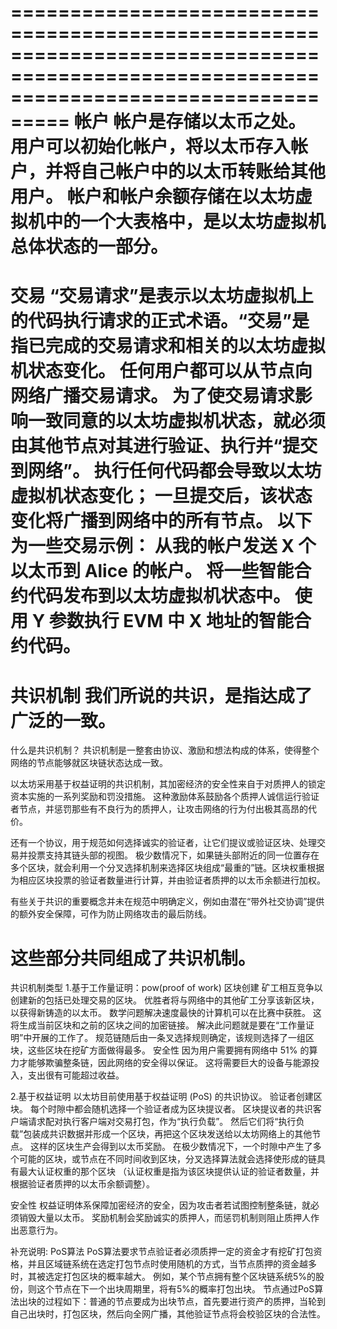 =======================================================================================================================================
帐户
帐户是存储以太币之处。 用户可以初始化帐户，将以太币存入帐户，并将自己帐户中的以太币转账给其他用户。
帐户和帐户余额存储在以太坊虚拟机中的一个大表格中，是以太坊虚拟机总体状态的一部分。
=======================================================================================================================================
交易
“交易请求”是表示以太坊虚拟机上的代码执行请求的正式术语。“交易”是指已完成的交易请求和相关的以太坊虚拟机状态变化。 任何用户都可以从节点向网络广播交易请求。
为了使交易请求影响一致同意的以太坊虚拟机状态，就必须由其他节点对其进行验证、执行并“提交到网络”。 执行任何代码都会导致以太坊虚拟机状态变化；
一旦提交后，该状态变化将广播到网络中的所有节点。 以下为一些交易示例：
从我的帐户发送 X 个以太币到 Alice 的帐户。
将一些智能合约代码发布到以太坊虚拟机状态中。
使用 Y 参数执行 EVM 中 X 地址的智能合约代码。
=======================================================================================================================================
共识机制
我们所说的共识，是指达成了广泛的一致。
=======================================================================================================================================
什么是共识机制？
共识机制是一整套由协议、激励和想法构成的体系，使得整个网络的节点能够就区块链状态达成一致。

以太坊采用基于权益证明的共识机制，其加密经济的安全性来自于对质押人的锁定资本实施的一系列奖励和罚没措施。 这种激励体系鼓励各个质押人诚信运行验证者节点，并惩罚那些有不良行为的质押人，让攻击网络的行为付出极其高昂的代价。

还有一个协议，用于规范如何选择诚实的验证者，让它们提议或验证区块、处理交易并投票支持其链头部的视图。 极少数情况下，如果链头部附近的同一位置存在多个区块，就会利用一个分叉选择机制来选择区块组成“最重的”链。区块权重根据为相应区块投票的验证者数量进行计算，并由验证者质押的以太币余额进行加权。

有些关于共识的重要概念并未在规范中明确定义，例如由潜在“带外社交协调”提供的额外安全保障，可作为防止网络攻击的最后防线。

这些部分共同组成了共识机制。
======================================================================================================================================
共识机制类型
1.基于工作量证明：pow(proof of work)
区块创建
矿工相互竞争以创建新的包括已处理交易的区块。 优胜者将与网络中的其他矿工分享该新区块，以获得新铸造的以太币。 数学问题解决速度最快的计算机可以在比赛中获胜。
这将生成当前区块和之前的区块之间的加密链接。 解决此问题就是要在“工作量证明”中开展的工作了。
规范链随后由一条叉选择规则确定，该规则选择了一组区块，这些区块在挖矿方面做得最多。
安全性
因为用户需要拥有网络中 51% 的算力才能够欺骗整条链，因此网络的安全得以保证。 这将需要巨大的设备与能源投入，支出很有可能超过收益。

2.基于权益证明
以太坊目前使用基于权益证明 (PoS) 的共识协议。
验证者创建区块。 每个时隙中都会随机选择一个验证者成为区块提议者。 区块提议者的共识客户端请求配对执行客户端对交易打包，作为“执行负载”。 然后它们将“执行负载”包装成共识数据并形成一个区块，再把这个区块发送给以太坊网络上的其他节点。 这样的区块生产会得到以太币奖励。 在极少数情况下，一个时隙中产生了多个可能的区块，或节点在不同时间收到区块，分叉选择算法就会选择使形成的链具有最大认证权重的那个区块
（认证权重是指为该区块提供认证的验证者数量，并根据验证者质押的以太币余额调整）。

安全性
权益证明体系保障加密经济的安全，因为攻击者若试图控制整条链，就必须销毁大量以太币。 奖励机制会奖励诚实的质押人，而惩罚机制则阻止质押人作出恶意行为。

补充说明:
PoS算法
PoS算法要求节点验证者必须质押一定的资金才有挖矿打包资格，并且区域链系统在选定打包节点时使用随机的方式，当节点质押的资金越多时，其被选定打包区块的概率越大。
例如，某个节点拥有整个区块链系统5%的股份，则这个节点在下一个出块周期里，将有5%的概率打包出块。
节点通过PoS算法出块的过程如下：普通的节点要成为出块节点，首先要进行资产的质押，当轮到自己出块时，打包区块，然后向全网广播，其他验证节点将会校验区块的合法性。











